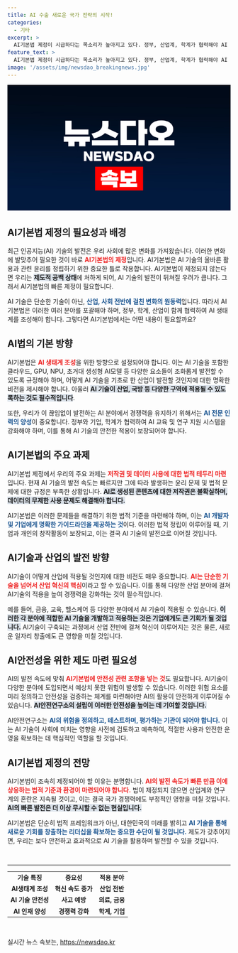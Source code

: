 ```yaml
---
title: AI 수출 새로운 국가 전략의 시작!
categories:
  - 기타
excerpt: >
  AI기본법 제정이 시급하다는 목소리가 높아지고 있다. 정부, 산업계, 학계가 협력해야 AI 생태계를 조성하고 해외 진출도 도모해야 한다는 의견이 쏟아졌다. AI의 발전과 안전한 활용을 위해 구체적인 법안 마련이 절실하다.
feature_text: >
  AI기본법 제정이 시급하다는 목소리가 높아지고 있다. 정부, 산업계, 학계가 협력해야 AI 생태계를 조성하고 해외 진출도 도모해야 한다는 의견이 쏟아졌다. AI의 발전과 안전한 활용을 위해 구체적인 법안 마련이 절실하다.
image: '/assets/img/newsdao_breakingnews.jpg'
---
```


<p><img src="/assets/img/newsdao_breakingnews.jpg" alt="bookingtag 속보" /></p>

<h2 data-ke-size="size26">AI기본법 제정의 필요성과 배경</h2>

<p data-ke-size="size16">최근 인공지능(AI) 기술의 발전은 우리 사회에 많은 변화를 가져왔습니다. 이러한 변화에 발맞추어 필요한 것이 바로 <b><span style="color: #ee2323;">AI기본법의 제정</span></b>입니다. AI기본법은 AI 기술의 올바른 활용과 관련 윤리를 정립하기 위한 중요한 틀로 작용합니다. AI기본법이 제정되지 않는다면 우리는 <b><span style="background-color: #21538527;">제도적 공백 상태</span></b>에 처하게 되어, AI 기술의 발전이 뒤쳐질 우려가 큽니다. 그래서 AI기본법의 빠른 제정이 필요합니다.</p>

<p data-ke-size="size16">AI 기술은 단순한 기술이 아닌, <b><span style="color: #1a5490;">산업, 사회 전반에 걸친 변화의 원동력</span></b>입니다. 따라서 AI기본법은 이러한 여러 분야를 포괄해야 하며, 정부, 학계, 산업이 함께 협력하여 AI 생태계를 조성해야 합니다. 그렇다면 AI기본법에서는 어떤 내용이 필요할까요?</p>

<h2 data-ke-size="size26">AI법의 기본 방향</h2>

<p data-ke-size="size16">AI기본법은 <b><span style="color: #ee2323;">AI 생태계 조성</span></b>을 위한 방향으로 설정되어야 합니다. 이는 AI 기술을 포함한 클라우드, GPU, NPU, 초거대 생성형 AI모델 등 다양한 요소들이 조화롭게 발전할 수 있도록 규정해야 하며, 어떻게 AI 기술을 기초로 한 산업이 발전할 것인지에 대한 명확한 비전을 제시해야 합니다. 아울러 <b><span style="background-color: #21538527;">AI 기술이 산업, 국방 등 다양한 구역에 적용될 수 있도록하는 것도 필수적입니다</span></b>.</p>

<p data-ke-size="size16">또한, 우리가 이 끊임없이 발전하는 AI 분야에서 경쟁력을 유지하기 위해서는 <b><span style="color: #1a5490;">AI 전문 인력의 양성</span></b>이 중요합니다. 정부와 기업, 학계가 협력하여 AI 교육 및 연구 지원 시스템을 강화해야 하며, 이를 통해 AI 기술의 안전한 적용이 보장되어야 합니다.</p>

<h2 data-ke-size="size26">AI기본법의 주요 과제</h2>

<p data-ke-size="size16">AI기본법 제정에서 우리의 주요 과제는 <b><span style="color: #ee2323;">저작권 및 데이터 사용에 대한 법적 테두리 마련</span></b>입니다. 현재 AI 기술의 발전 속도는 빠르지만 그에 따라 발생하는 윤리 문제 및 법적 문제에 대한 규정은 부족한 상황입니다. <b><span style="background-color: #21538527;">AI로 생성된 콘텐츠에 대한 저작권은 불확실하며, 데이터의 무제한 사용 문제도 해결해야 합니다.</span></b></p>

<p data-ke-size="size16">AI기본법은 이러한 문제들을 해결하기 위한 법적 기준을 마련해야 하며, 이는 <b><span style="color: #1a5490;">AI 개발자 및 기업에게 명확한 가이드라인을 제공하는 것</span></b>이다. 이러한 법적 정립이 이루어질 때, 기업과 개인의 창작활동이 보장되고, 이는 결국 AI 기술의 발전으로 이어질 것입니다.</p>

<h2 data-ke-size="size26">AI기술과 산업의 발전 방향</h2>

<p data-ke-size="size16">AI기술이 어떻게 산업에 적용될 것인지에 대한 비전도 매우 중요합니다. <b><span style="color: #ee2323;">AI는 단순한 기술을 넘어서 산업 혁신의 핵심</span></b>이라고 할 수 있습니다. 이를 통해 다양한 산업 분야에 걸쳐 AI기술의 적용을 높여 경쟁력을 강화하는 것이 필수적입니다.</p>

<p data-ke-size="size16">예를 들어, 금융, 교육, 헬스케어 등 다양한 분야에서 AI 기술이 적용될 수 있습니다. <b><span style="background-color: #21538527;">이러한 각 분야에 적합한 AI 기술을 개발하고 적용하는 것은 기업에게도 큰 기회가 될 것입니다.</span></b> AI기술이 구축되는 과정에서 산업 전반에 걸쳐 혁신이 이루어지는 것은 물론, 새로운 일자리 창출에도 큰 영향을 미칠 것입니다.</p>

<h2 data-ke-size="size26">AI안전성을 위한 제도 마련 필요성</h2>

<p data-ke-size="size16">AI의 발전 속도에 맞춰 <b><span style="color: #ee2323;">AI기본법에 안전성 관련 조항을 넣는 것</span></b>도 필요합니다. AI기술이 다양한 분야에 도입되면서 예상치 못한 위험이 발생할 수 있습니다. 이러한 위험 요소를 미리 정의하고 안전성을 검증하는 체계를 마련해야만 AI의 활용이 안전하게 이루어질 수 있습니다. <b><span style="background-color: #21538527;">AI안전연구소의 설립이 이러한 안전성을 높이는 데 기여할 것입니다.</span></b></p>

<p data-ke-size="size16">AI안전연구소는 <b><span style="color: #1a5490;">AI의 위험을 정의하고, 테스트하며, 평가하는 기관이 되어야 합니다.</span></b> 이는 AI 기술이 사회에 미치는 영향을 사전에 검토하고 예측하여, 적절한 사용과 안전한 운영을 확보하는 데 핵심적인 역할을 할 것입니다.</p>

<h2 data-ke-size="size26">AI기본법 제정의 전망</h2>

<p data-ke-size="size16">AI기본법이 조속히 제정되어야 할 이유는 분명합니다. <b><span style="color: #ee2323;">AI의 발전 속도가 빠른 만큼 이에 상응하는 법적 기준과 환경이 마련되어야 합니다.</span></b> 법이 제정되지 않으면 산업계와 연구계의 혼란은 지속될 것이고, 이는 결국 국가 경쟁력에도 부정적인 영향을 미칠 것입니다. <b><span style="background-color: #21538527;">AI의 빠른 발전은 더 이상 무시할 수 없는 현실입니다.</span></b></p>

<p data-ke-size="size16">AI기본법은 단순히 법적 프레임워크가 아닌, 대한민국의 미래를 밝히고 <b><span style="color: #1a5490;">AI 기술을 통해 새로운 기회를 창출하는 리더십을 확보하는 중요한 수단이 될 것입니다.</span></b> 제도가 갖추어지면, 우리는 보다 안전하고 효과적으로 AI 기술을 활용하며 발전할 수 있을 것입니다.</p>

<p data-ke-size="size16">&nbsp;</p>

<hr/>

<table style="width: 100%;">
<tr>
<td style="text-align: center; height: 17px;"><b>기술 특징</b></td>
<td style="text-align: center; height: 17px;"><b>중요성</b></td>
<td style="text-align: center; height: 17px;"><b>적용 분야</b></td>
</tr>
<tr>
<td style="text-align: center; height: 17px;"><b>AI생태계 조성</b></td>
<td style="text-align: center; height: 17px;"><b>혁신 속도 증가</b></td>
<td style="text-align: center; height: 17px;"><b>산업 전반</b></td>
</tr>
<tr>
<td style="text-align: center; height: 17px;"><b>AI 기술 안전성</b></td>
<td style="text-align: center; height: 17px;"><b>사고 예방</b></td>
<td style="text-align: center; height: 17px;"><b>의료, 금융</b></td>
</tr>
<tr>
<td style="text-align: center; height: 17px;"><b>AI 인재 양성</b></td>
<td style="text-align: center; height: 17px;"><b>경쟁력 강화</b></td>
<td style="text-align: center; height: 17px;"><b>학계, 기업</b></td>
</tr>
</table>

<p data-ke-size="size16">&nbsp;</p>
실시간 뉴스 속보는, <a href="https://newsdao.kr" rel="dofollow">https://newsdao.kr</a>


